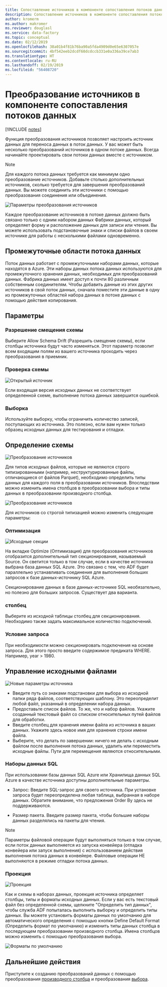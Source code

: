 ```yaml
---
title: Сопоставление источников в компоненте сопоставления потоков данных в Фабрике данных Azure
description: Сопоставление источников в компоненте сопоставления потоков данных в Фабрике данных Azure
author: kromerm
ms.author: makromer
ms.reviewer: douglasl
ms.service: data-factory
ms.topic: conceptual
ms.date: 02/12/2019
ms.openlocfilehash: 38a01b4f81b76ba90a5fda4909d0e65e6307057e
ms.sourcegitcommit: 4bf542eeb2dcdf60dcdccb331e0a336a39ce7ab3
ms.translationtype: HT
ms.contentlocale: ru-RU
ms.lasthandoff: 02/19/2019
ms.locfileid: "56408720"
---
```

# <a name="mapping-data-flow-source-transformation"></a>Преобразование источников в компоненте сопоставления потоков данных

[!INCLUDE [notes](../../includes/data-factory-data-flow-preview.md)]

Функция преобразования источников позволяет настроить источник данных для переноса данных в поток данных. У вас может быть несколько преобразований источников в одном потоке данных. Всегда начинайте проектировать свои потоки данных вместе с источником.

> [!NOTE]
> Для каждого потока данных требуется как минимум одно преобразование источников. Добавьте столько дополнительных источников, сколько требуется для завершения преобразований данных. Вы можете соединить эти источники с помощью преобразования соединения или объединения.

![Параметры преобразования источников](media/data-flow/source.png "источник")

Каждое преобразование источников в потоке данных должно быть связано только с одним набором данных Фабрики данных, который определяет форму и расположение данных для записи или чтения. Вы можете использовать подстановочные знаки и списки файлов в своем источнике для работы с несколькими файлами одновременно.

## <a name="data-flow-staging-areas"></a>Промежуточные области потока данных

Поток данных работает с промежуточными наборами данных, которые находятся в Azure. Эти наборы данных потока данных используются для промежуточного хранения данных, необходимых для преобразований данных. Фабрика данных имеет доступ к почти 80 различным собственным соединителям. Чтобы добавить данные из этих других источников в свой поток данных, сначала поместите эти данные в одну из промежуточных областей набора данных в потоке данных с помощью действия копирования.

## <a name="options"></a>Параметры

### <a name="allow-schema-drift"></a>Разрешение смещения схемы
Выберите Allow Schema Drift (Разрешить смещение схемы), если столбцы источника будут часто изменяться. Этот параметр позволит всем входящим полям из вашего источника проходить через преобразования в приемник.

### <a name="validate-schema"></a>Проверка схемы

![Открытый источник](media/data-flow/source1.png "открытый источник 1")

Если входящая версия исходных данных не соответствует определенной схеме, выполнение потока данных завершится ошибкой.

### <a name="sampling"></a>Выборка
Используйте выборку, чтобы ограничить количество записей, поступающих из источника.  Это полезно, если вам нужен только образец исходных данных для тестирования и отладки.

## <a name="define-schema"></a>Определение схемы

![Преобразование источников](media/data-flow/source2.png "источник 2")

Для типов исходных файлов, которые не являются строго типизированными (например, неструктурированные файлы, отличающиеся от файлов Parquet), необходимо определить типы данных для каждого поля в преобразовании источников. Впоследствии можно изменить имена столбцов в преобразовании выбора и типы данных в преобразовании производного столбца. 

![Преобразование источников](media/data-flow/source003.png "типы данных")

Для источников со строгой типизацией можно изменить следующие параметры: 

### <a name="optimize"></a>Оптимизация

![Исходные секции](media/data-flow/sourcepart.png "секционирование")

На вкладке Optimize (Оптимизация) для преобразования источников отобразится дополнительный тип секционирования, называемый Source. Он светится только в том случае, если в качестве источника выбрана база данных SQL Azure. Это связано с тем, что ADF будет параллельно устанавливать соединения для выполнения больших запросов к базе данных-источнику SQL Azure.

Секционирование данных в базе данных-источнике SQL необязательно, но полезно для больших запросов. Существует два варианта.

### <a name="column"></a>столбец

Выберите из исходной таблицы столбец для секционирования. Необходимо также задать максимальное количество подключений.

### <a name="query-condition"></a>Условие запроса

При необходимости можно секционировать подключения на основе запроса. Для этого просто введите содержимое предиката WHERE. Например, year > 1980.

## <a name="source-file-management"></a>Управление исходными файлами
![Новые параметры источника](media/data-flow/source2.png "новые параметры")

* Введите путь со знаками подстановки для выбора из исходной папки ряда файлов, соответствующих шаблону. Это переопределит любой файл, указанный в определении набора данных.
* Предоставьте список файлов. То же, что и набор файлов. Укажите созданный текстовый файл со списком относительных путей файлов для обработки.
* Введите столбец для хранения имени файла из источника в ваших данных. Укажите здесь новое имя для хранения строки имени файла.
* Выберите, что делать по завершении: ничего не делать с исходным файлом после выполнения потока данных, удалить или переместить исходные файлы. Пути для перемещения являются относительными.

### <a name="sql-datasets"></a>Наборы данных SQL

При использовании базы данных SQL Azure или Хранилища данных SQL Azure в качестве источника доступны дополнительные параметры.

* Запрос: Введите SQL-запрос для своего источника. При установке запроса будет переопределена любая таблица, выбранная в наборе данных. Обратите внимание, что предложения Order By здесь не поддерживаются.

* Размер пакета. Введите размер пакета, чтобы большие наборы данных разделялись на пакеты для чтения.

> [!NOTE]
> Параметры файловой операции будут выполняться только в том случае, если поток данных выполняется из запуска конвейера (отладка конвейера или запуск выполнения) с использованием действия выполнения потока данных в конвейере. Файловые операции НЕ выполняются в режиме отладки потока данных.

### <a name="projection"></a>Проекция

![Проекция](media/data-flow/source3.png "проекция")

Как и схемы в наборах данных, проекция источника определяет столбцы, типы и форматы исходных данных. Если у вас есть текстовый файл без определенной схемы, щелкните "Определить тип данных", чтобы служба ADF попыталась выполнить выборку и определить типы данных. Вы можете установить форматы данных по умолчанию для автоматического определения с помощью кнопки Define Default Format (Определить формат по умолчанию) и изменить типы данных столбца в последующем преобразовании производного столбца. Имена столбцов можно изменить с помощью преобразования выбора.

![Форматы по умолчанию](media/data-flow/source2.png "форматы по умолчанию")

## <a name="next-steps"></a>Дальнейшие действия

Приступите к созданию преобразований данных с помощью преобразования [производного столбца](data-flow-derived-column.md) и преобразования [выбора](data-flow-select.md).
